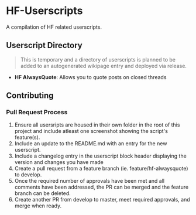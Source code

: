 # HF-Userscripts
A compilation of HF related userscripts.

## Userscript Directory
> This is temporary and a directory of userscripts is planned to be added to an autogenerated wikipage entry and deployed via release.

- **HF AlwaysQuote**: Allows you to quote posts on closed threads

## Contributing
### Pull Request Process
1. Ensure all usersripts are housed in their own folder in the root of this project and include atleast one screenshot showing the script's feature(s).
2. Include an update to the README.md with an entry for the new userscript.
3. Include a changelog entry in the userscript block header displaying the version and changes you have made
4. Create a pull request from a feature branch (ie. feature/hf-alwaysquote) to develop.
5. Once the required number of approvals have been met and all comments have been addressed, the PR can be merged and the feature branch can be deleted.
6. Create another PR from develop to master, meet required approvals, and merge when ready.
